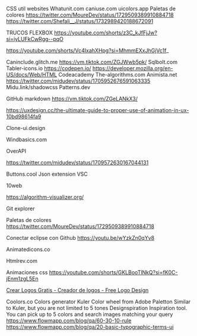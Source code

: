 CSS util websites
Whatunit.com
caniuse.com
uicolors.app
Paletas de colores
https://twitter.com/MoureDev/status/1729509389910884718
https://twitter.com/Shefali__J/status/1732989420188672091

TRUCOS FLEXBOX
https://youtube.com/shorts/z3C_kJfFjJw?si=iyLUFkCwRgg--pqO

https://youtube.com/shorts/Vc4IxahXHpg?si=MhmmEXxJhGjVc1f_

Caninclude.glitch.me
https://vm.tiktok.com/ZGJWwb5pk/
Sqlbolt.com
Tabler-icons.io
https://codepen.io/
https://developer.mozilla.org/en-US/docs/Web/HTML
Codeacademy
The-algorithms.com
Animista.net
https://twitter.com/midudev/status/1705952676591063335
Midu.link/shadowcss
Patterns.dev

GitHub markdown
https://vm.tiktok.com/ZGeLANkX3/

https://uxdesign.cc/the-ultimate-guide-to-proper-use-of-animation-in-ux-10bd98614fa9

Clone-ui.design

Windbasics.com

OverAPI

https://twitter.com/midudev/status/1709572630167044131

Buttons.cool
Json extension VSC

10web

https://algorithm-visualizer.org/

Git explorer

Paletas de colores
https://twitter.com/MoureDev/status/1729509389910884718

Conectar eclipse con Github
https://youtu.be/wYzkZn0qYv8

Animatedicons.co

Htmlrev.com

Animaciones css
https://youtube.com/shorts/GKLBooTlNkQ?si=fK0C-jEnm1zgL5En

[Crear Logos Gratis - Creador de logos - Free Logo Design](https://es.freelogodesign.org/)

Coolors.co
Colors generator
Kuler
Color wheel from Adobe
Paletton
Similar to Kuler, but you are not limited to 5 tones
Designspiration
Inspiration tool. You can pick up to 5 colors and search images matching your query
‍
https://www.flowmapp.com/blog/qa/60-30-10-rule
https://www.flowmapp.com/blog/qa/20-basic-typographic-terms-ui
